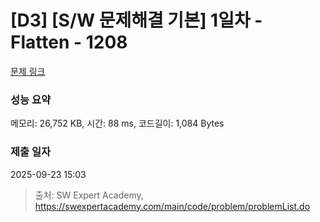 # [D3] [S/W 문제해결 기본] 1일차 - Flatten - 1208 

[문제 링크](https://swexpertacademy.com/main/code/problem/problemDetail.do?contestProbId=AV139KOaABgCFAYh) 

### 성능 요약

메모리: 26,752 KB, 시간: 88 ms, 코드길이: 1,084 Bytes

### 제출 일자

2025-09-23 15:03



> 출처: SW Expert Academy, https://swexpertacademy.com/main/code/problem/problemList.do